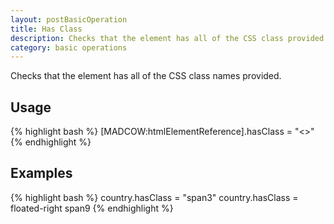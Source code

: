 ```yaml
---
layout: postBasicOperation
title: Has Class
description: Checks that the element has all of the CSS class provided
category: basic operations
---
```


Checks that the element has all of the CSS class names provided.

## Usage

{% highlight bash %}
[MADCOW:htmlElementReference].hasClass = "<<field CSS values>>"
{% endhighlight %}

## Examples

{% highlight bash %}
country.hasClass = "span3"
country.hasClass = floated-right span9
{% endhighlight %}


